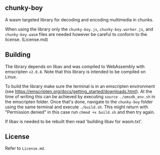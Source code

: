 ## chunky-boy

A wasm targeted library for decoding and encoding multimedia in chunks.


When using the library only the `chunky-boy.js`, `chunky-boy.worker.js`, and `chunky-boy.wasm` files are needed however be careful to conform to the license. (License.md)

## Building

The library depends on libav and was compiled to WebAssembly with emscripten `v2.0.8`. Note that this library is intended to be compiled on Linux.

To build the library make sure the terminal is in an emscripten environment (see https://emscripten.org/docs/getting_started/downloads.html). At the time of writing this can be achieved by executing `source ./emsdk_env.sh` in the emscripten folder. Once that's done, navigate to the `chunky-boy` folder using the same terminal and execute `./build.sh`. This might return with "Permission denied" in this case run `chmod +x build.sh` and then try again.

If libav is needed to be rebuilt then read 'building libav for wasm.txt'.

## License

Refer to `License.md`.

